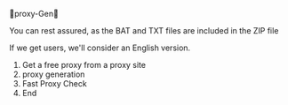 🎲proxy-Gen🎲


You can rest assured, as the BAT and TXT files are included in the ZIP file

If we get users, we'll consider an English version.

1. Get a free proxy from a proxy site
2. proxy generation
3. Fast Proxy Check
4. End
